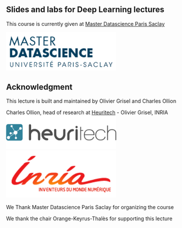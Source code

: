 ## Slides and labs for Deep Learning lectures 

This course is currently given at [Master Datascience Paris Saclay](http://datascience-x-master-paris-saclay.fr)

<img src="slides/04_conv_nets_2/images/Logo_Master_Datascience.png"  width="300"/>

## Acknowledgment

This lecture is built and maintained by Olivier Grisel and Charles Ollion

Charles Ollion, head of research at [Heuritech](www.heuritech.com) - Olivier Grisel, INRIA
<img src="slides/04_conv_nets_2/images/logo heuritech v2.png"  width="300"/> <img src="slides/04_conv_nets_2/images/inria-logo.png" width="300"/>


We Thank Master Datascience Paris Saclay for organizing the course

We thank the chair Orange-Keyrus-Thalès for supporting this lecture